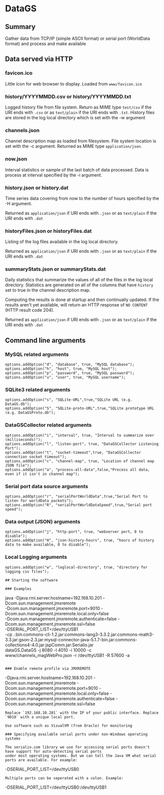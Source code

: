# DataGS

## Summary
Gather data from TCP/IP (simple ASCII format) or serial port (WorldData format) and process and make available

## Data served via HTTP

### favicon.ico
Little icon for web browser to display. Loaded from `www/favicon.ico`

### history/YYYYMMDD.csv or history/YYYYMMDD.txt 
Logged history file from file system. Return as MIME type `test/csv` if the URI ends with `.csv` or as 
`text/plain` if the URI ends with `.txt`. 
History files are stored in the log local directory which is set with the -w argument

### channels.json
Channel description map as loaded from filesystem. File system location is set with the -c argument.
Returned as MIME type `application/json`.

### now.json
Interval statistics or sample of the last batch of data processed. Data is process at interval
specified by the -i argument.

### history.json or history.dat
Time series data covering from now to the number of hours specified by the -H argument.

Returned as `application/json` if URI ends with `.json` or as `text/plain` if the URI ends with `.dat`

### historyFiles.json or historyFiles.dat
Listing of the log files available in the log local directory.

Returned as `application/json` if URI ends with `.json` or as `text/plain` if the URI ends with `.dat`

### summaryStats.json or summaryStats.dat
Daily statistics that summarize the values of all of the files in the log local directory. 
Statistics are generated on all of the columns that have `history` set to true in the channel description map.

Computing the results is done at startup and then continually updated. If the results aren't yet available, 
will return an HTTP response of `NO CONTENT` (HTTP result code 204).

Returned as `application/json` if URI ends with `.json` or as `text/plain` if the URI ends with `.dat`


## Command line arguments

### MySQL related arguments
```
options.addOption("d", "database", true, "MySQL database");
options.addOption("h", "host", true, "MySQL host");
options.addOption("p", "password", true, "MySQL password");
options.addOption("u", "user", true, "MySQL username");
```

### SQLite3 related arguments
```
options.addOption("s", "SQLite-URL",true,"SQLite URL (e.g. DataGS.db");
options.addOption("S", "SQLite-proto-URL",true,"SQLite prototype URL (e.g. DataGSProto.db");
```

### DataGSCollector related arguments
```
options.addOption("i", "interval", true, "Interval to summarize over (milliseconds)");
options.addOption("l", "listen-port", true, "DataGSCollector Listening Port");
options.addOption("t", "socket-timeout",true, "DataGSCollector connection socket timeout");
options.addOption("c", "channel-map", true, "Location of channel map JSON file");
options.addOption("a", "process-all-data",false,"Process all data, even if it isn't in channel map");
```

### Serial port data source arguments 
```
options.addOption("r", "serialPortWorldData",true,"Serial Port to listen for worldData packets");
options.addOption("R", "serialPortWorldDataSpeed",true,"Serial port speed");
```

### Data output (JSON) arguments
```
options.addOption("j", "http-port", true, "webserver port, 0 to disable");
options.addOption("H", "json-history-hours", true, "hours of history data to make available, 0 to disable");
```

### Local Logging arguments 
```
options.addOption("w", "loglocal-directory", true, "directory for logging csv files");

## Starting the software

### Examples
```
java -Djava.rmi.server.hostname=192.168.10.201 -Dcom.sun.management.jmxremote \
-Dcom.sun.management.jmxremote.port=9010 -Dcom.sun.management.jmxremote.local.only=false \
-Dcom.sun.management.jmxremote.authenticate=false -Dcom.sun.management.jmxremote.ssl=false \
-DSERIAL_PORT_LIST=/dev/ttyUSB1 \
-cp .:bin:commons-cli-1.2.jar:commons-lang3-3.3.2.jar:commons-math3-3.3.jar:gson-2.3.jar:mysql-connector-java-5.1.7-bin.jar:commons-collections4-4.0.jar:jspComm.jar:Serialio.jar \
dataGS.DataGS -j 8080 -l 4010 -i 10000 -c www/channels_magWebPro.json -r /dev/ttyUSB1 -R 57600 -a
```

### Enable remote profile via JMXREMOTE
``` 
-Djava.rmi.server.hostname=192.168.10.201 
-Dcom.sun.management.jmxremote 
-Dcom.sun.management.jmxremote.port=9010 
-Dcom.sun.management.jmxremote.local.only=false 
-Dcom.sun.management.jmxremote.authenticate=false 
-Dcom.sun.management.jmxremote.ssl=false
```
Replace `192.168.10.201` with the IP of your public interface. Replace `9010` with a unique local port.

Use software such as VisualVM (from Oracle) for monitoring

### Specifying available serial ports under non-Windows operating systems

The serialio.com library we use for accessing serial ports doesn't have support for auto-detecting serial ports
under most operating systems. But we can tell the Java VM what serial ports are available. For example:
```
-DSERIAL_PORT_LIST=/dev/ttyUSB0
```
Multiple ports can be seperated with a colon. Example:
```
-DSERIAL_PORT_LIST=/dev/ttyUSB0:/dev/ttyUSB1
```


